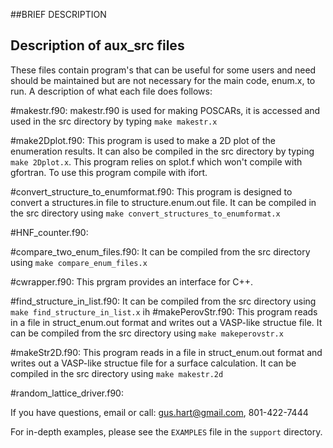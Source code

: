 ##BRIEF DESCRIPTION

## Description of aux_src files

These files contain program's that can be useful for some users and need should be maintained but are not necessary for the main code, enum.x, to run. A description of what each file does follows:

#makestr.f90:
makestr.f90 is used for making POSCARs, it is accessed and used in the src directory by typing
`make makestr.x`

#make2Dplot.f90: This program is used to make a 2D plot of the
enumeration results. It can also be compiled in the src directory by
typing `make 2Dplot.x`. This program relies on splot.f which won't
compile with gfortran. To use this program compile with ifort.

#convert_structure_to_enumformat.f90:
This program is designed to convert a structures.in file to structure.enum.out file. It can be compiled in the src directory using `make convert_structures_to_enumformat.x`

#HNF_counter.f90:

#compare_two_enum_files.f90:
It can be compiled from the src directory using `make compare_enum_files.x`

#cwrapper.f90:
This prgram provides an interface for C++.

#find_structure_in_list.f90:
It can be compiled from the src directory using `make find_structure_in_list.x`
ih
#makePerovStr.f90:
This program reads in a file in struct_enum.out format and writes out a VASP-like structue file. It can be compiled from the src directory using `make makeperovstr.x`

#makeStr2D.f90:
This program reads in a file in struct_enum.out format and writes out a VASP-like structue file for a surface calculation. It can be compiled in the src directory using `make makestr.2d`

#random_lattice_driver.f90:

If you have questions, email or call: gus.hart@gmail.com, 801-422-7444

For in-depth examples, please see the `EXAMPLES` file in the `support` directory.